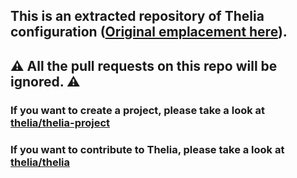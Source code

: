 ## This is an extracted repository of Thelia configuration ([Original emplacement here](https://github.com/thelia/thelia/tree/main/local/config)).
## ⚠ All the pull requests on this repo will be ignored. ⚠
### If you want to create a project, please take a look at [thelia/thelia-project](https://github.com/thelia/thelia-project)
### If you want to contribute to Thelia, please take a look at [thelia/thelia](https://github.com/thelia/thelia)
